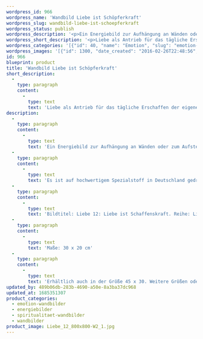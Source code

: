```yaml
---
wordpress_id: 966
wordpress_name: 'Wandbild Liebe ist Schöpferkraft'
wordpress_slug: wandbild-liebe-ist-schoepferkraft
wordpress_status: publish
wordpress_description: '<p>Ein Energiebild zur Aufhängung an Wänden oder zum Aufstellen im Raum mit einem aktivierbaren Informationsfeld zu: Liebe - Liebe in Aktion - Schöpfertum - Ethik - Selbstverantwortung: In sich Liebe als Antrieb für das tägliche Erschaffen der eigenen Realität zu nutzen. Liebe in Aktion umgewandelt. Ethik auf Basis von Liebe. Potenziale nutzen.</p><p>Es ist auf hochwertigem Spezialstoff in Deutschland gedruckt und sorgfältig in Handarbeit auf Holzkeilrahmen aufgezogen. Laut Herstellerangaben ist der farbintensive Druck 70 Jahre lichtecht, waschbar und in einem umweltorientierten Verfahren hergestellt. Der Oberstoff ist mit einer Spezialbeschichtung unterfüttert, so dass, bei Aufhängung an der Wand, der rückseitige Holzrahmen auch bei hellen Farben unsichtbar ist.</p><p>Bildtitel: Liebe 12: Liebe ist Schaffenskraft. Reihe: Liebe</p><p>Maße: 30 x 20 cm</p><p>Erhältlich auch in der Größe 45 x 30. Weitere Größen oder andere Seitenverhältnisse, sind bis 200 cm individuell für Sie innerhalb weniger Tage herstellbar. Bitte kontaktieren Sie uns hierfür unter <a href="mailto:info@elvedenverlag.de">info@elvedenverlag.de</a>.</p><p><a href="https://my.feenbaum.de/anwendung-energie-wandbilder/">Anwendungshinweise</a>      <a href="https://my.feenbaum.de/produktinformation-wandbilder/">Produktinformationen</a></p>'
wordpress_short_description: '<p>Liebe als Antrieb für das tägliche Erschaffen der eigenen Realität nutzen</p>'
wordpress_categories: '[{"id": 40, "name": "Emotion", "slug": "emotion-wandbilder"}, {"id": 22, "name": "Energiebilder", "slug": "energiebilder"}, {"id": 42, "name": "Spiritualit\u00e4t", "slug": "spiritualitaet-wandbilder"}, {"id": 24, "name": "Wandbilder", "slug": "wandbilder"}]'
wordpress_images: '[{"id": 1300, "date_created": "2016-02-26T22:48:56", "date_created_gmt": "2016-02-26T20:48:56", "date_modified": "2017-03-28T17:22:52", "date_modified_gmt": "2017-03-28T13:22:52", "src": "https://my.feenbaum.de/wp-content/uploads/2016/02/Liebe_12_800x800-W2_1.jpg", "name": "Liebe_12_800x800-W2_1", "alt": ""}]'
id: 966
blueprint: product
title: 'Wandbild Liebe ist Schöpferkraft'
short_description:
  -
    type: paragraph
    content:
      -
        type: text
        text: 'Liebe als Antrieb für das tägliche Erschaffen der eigenen Realität nutzen'
description:
  -
    type: paragraph
    content:
      -
        type: text
        text: 'Ein Energiebild zur Aufhängung an Wänden oder zum Aufstellen im Raum mit einem aktivierbaren Informationsfeld zu: Liebe - Liebe in Aktion - Schöpfertum - Ethik - Selbstverantwortung: In sich Liebe als Antrieb für das tägliche Erschaffen der eigenen Realität zu nutzen. Liebe in Aktion umgewandelt. Ethik auf Basis von Liebe. Potenziale nutzen.'
  -
    type: paragraph
    content:
      -
        type: text
        text: 'Es ist auf hochwertigem Spezialstoff in Deutschland gedruckt und sorgfältig in Handarbeit auf Holzkeilrahmen aufgezogen. Laut Herstellerangaben ist der farbintensive Druck 70 Jahre lichtecht, waschbar und in einem umweltorientierten Verfahren hergestellt. Der Oberstoff ist mit einer Spezialbeschichtung unterfüttert, so dass, bei Aufhängung an der Wand, der rückseitige Holzrahmen auch bei hellen Farben unsichtbar ist.'
  -
    type: paragraph
    content:
      -
        type: text
        text: 'Bildtitel: Liebe 12: Liebe ist Schaffenskraft. Reihe: Liebe'
  -
    type: paragraph
    content:
      -
        type: text
        text: 'Maße: 30 x 20 cm'
  -
    type: paragraph
    content:
      -
        type: text
        text: 'Erhältlich auch in der Größe 45 x 30. Weitere Größen oder andere Seitenverhältnisse, sind bis 200 cm individuell für Sie innerhalb weniger Tage herstellbar. Bitte kontaktieren Sie uns hierfür unter info@elvedenverlag.de.'
updated_by: 489b06db-283b-4690-a50e-8a3ba37dc968
updated_at: 1685351307
product_categories:
  - emotion-wandbilder
  - energiebilder
  - spiritualitaet-wandbilder
  - wandbilder
product_image: Liebe_12_800x800-W2_1.jpg
---
```

